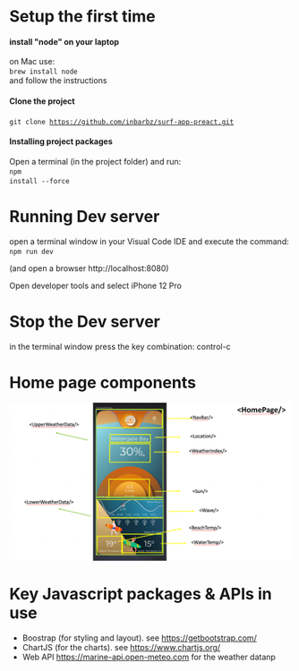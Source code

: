 
# Setup the first time

#### install "node" on your laptop
on Mac use:
<br/>
<code>brew install node</code>
<br/>
and follow the instructions

#### Clone the project
<code>git clone https://github.com/inbarbz/surf-app-preact.git</code>

#### Installing project packages
Open a terminal (in the project folder) and run:
<br/>
<code>npm install --force</code>

# Running Dev server
open a terminal window in your Visual Code IDE and execute the command:
<br/>
<code>npm run dev</code>

(and open a browser http://localhost:8080)

Open developer tools and select iPhone 12 Pro

# Stop the Dev server
in the terminal window press the key combination:
control-c


# Home page components

![Home page Components](homePageComponents.png "React Components")

# Key Javascript packages & APIs in use
- Boostrap (for styling and layout). see https://getbootstrap.com/
- ChartJS (for the charts). see https://www.chartjs.org/
- Web API https://marine-api.open-meteo.com for the weather datanp
